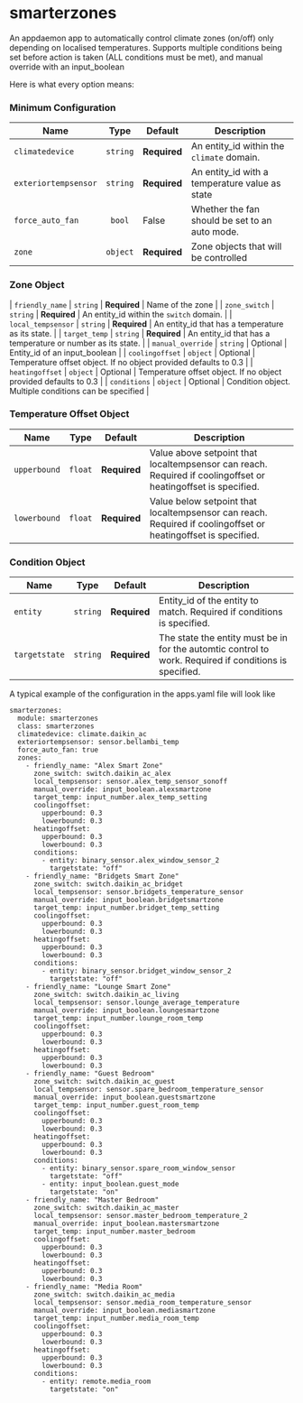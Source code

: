 # smarterzones
An appdaemon app to automatically control climate zones (on/off) only depending on localised temperatures. Supports multiple conditions being set before action is taken (ALL conditions must be met), and manual override with an input_boolean

Here is what every option means:

### Minimum Configuration

| Name                |   Type       | Default      | Description                                                             |
| ------------------- | :----------: | ------------ | ----------------------------------------------------------------------- |
| `climatedevice`     | `string`     | **Required** | An entity_id within the `climate` domain.                               |
| `exteriortempsensor`| `string`     | **Required** | An entity_id with a temperature value as state                          |
| `force_auto_fan`    | `bool`       | False        | Whether the fan should be set to an auto mode.                          |
| `zone`              | `object`     | **Required** | Zone objects that will be controlled                                    |

### Zone Object

| `friendly_name`     | `string`     | **Required** | Name of the zone                                                         |
| `zone_switch`       | `string`     | **Required** | An entity_id within the `switch` domain.                                 |
| `local_tempsensor`  | `string`     | **Required** | An entity_id that has a temperature as its state.                        |
| `target_temp`       | `string`     | **Required** | An entity_id that has a temperature or number as its state.              |
| `manual_override`   | `string`     | Optional     | Entity_id of an input_boolean                                            |
| `coolingoffset`     | `object`     | Optional     | Temperature offset object. If no object provided defaults to 0.3         |
| `heatingoffset`     | `object`     | Optional     | Temperature offset object. If no object provided defaults to 0.3         |
| `conditions`        | `object`     | Optional     | Condition object. Multiple conditions can be specified                   |


### Temperature Offset Object                                                                                    
| Name           |   Type    | Default          | Description                                                             |
| -------------- | :-------: | ---------------- | ----------------------------------------------------------------------- |
| `upperbound`   | `float`   | **Required**     | Value above setpoint that localtempsensor can reach. Required if coolingoffset or heatingoffset is specified.                |
| `lowerbound`   | `float`   | **Required**     | Value below setpoint that localtempsensor can reach. Required if coolingoffset or heatingoffset is specified.                |                 
 
### Condition Object                                                                                               
| Name           |   Type    | Default          | Description                                                             |
| -------------- | :-------: | ---------------- | ----------------------------------------------------------------------- |
| `entity`       | `string`  | **Required**     | Entity_id of the entity to match. Required if conditions is specified.  |
| `targetstate`  | `string`  | **Required**     | The state the entity must be in for the automtic control to work. Required if conditions is specified.       |

A typical example of the configuration in the apps.yaml file will look like

```
smarterzones:
  module: smarterzones
  class: smarterzones
  climatedevice: climate.daikin_ac
  exteriortempsensor: sensor.bellambi_temp
  force_auto_fan: true
  zones:
    - friendly_name: "Alex Smart Zone"
      zone_switch: switch.daikin_ac_alex
      local_tempsensor: sensor.alex_temp_sensor_sonoff
      manual_override: input_boolean.alexsmartzone
      target_temp: input_number.alex_temp_setting
      coolingoffset:
        upperbound: 0.3
        lowerbound: 0.3
      heatingoffset:
        upperbound: 0.3
        lowerbound: 0.3
      conditions:
        - entity: binary_sensor.alex_window_sensor_2
          targetstate: "off"
    - friendly_name: "Bridgets Smart Zone"
      zone_switch: switch.daikin_ac_bridget
      local_tempsensor: sensor.bridgets_temperature_sensor
      manual_override: input_boolean.bridgetsmartzone
      target_temp: input_number.bridget_temp_setting
      coolingoffset:
        upperbound: 0.3
        lowerbound: 0.3
      heatingoffset:
        upperbound: 0.3
        lowerbound: 0.3
      conditions:
        - entity: binary_sensor.bridget_window_sensor_2
          targetstate: "off"
    - friendly_name: "Lounge Smart Zone"
      zone_switch: switch.daikin_ac_living
      local_tempsensor: sensor.lounge_average_temperature
      manual_override: input_boolean.loungesmartzone
      target_temp: input_number.lounge_room_temp
      coolingoffset:
        upperbound: 0.3
        lowerbound: 0.3
      heatingoffset:
        upperbound: 0.3
        lowerbound: 0.3
    - friendly_name: "Guest Bedroom"
      zone_switch: switch.daikin_ac_guest
      local_tempsensor: sensor.spare_bedroom_temperature_sensor
      manual_override: input_boolean.guestsmartzone
      target_temp: input_number.guest_room_temp
      coolingoffset:
        upperbound: 0.3
        lowerbound: 0.3
      heatingoffset:
        upperbound: 0.3
        lowerbound: 0.3
      conditions:
        - entity: binary_sensor.spare_room_window_sensor
          targetstate: "off"
        - entity: input_boolean.guest_mode
          targetstate: "on"
    - friendly_name: "Master Bedroom"
      zone_switch: switch.daikin_ac_master
      local_tempsensor: sensor.master_bedroom_temperature_2
      manual_override: input_boolean.mastersmartzone
      target_temp: input_number.master_bedroom
      coolingoffset:
        upperbound: 0.3
        lowerbound: 0.3
      heatingoffset:
        upperbound: 0.3
        lowerbound: 0.3
    - friendly_name: "Media Room"
      zone_switch: switch.daikin_ac_media
      local_tempsensor: sensor.media_room_temperature_sensor
      manual_override: input_boolean.mediasmartzone
      target_temp: input_number.media_room_temp
      coolingoffset:
        upperbound: 0.3
        lowerbound: 0.3
      heatingoffset:
        upperbound: 0.3
        lowerbound: 0.3
      conditions:
        - entity: remote.media_room
          targetstate: "on"
```

